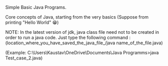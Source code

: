 Simple Basic Java Programs.

Core concepts of Java, starting from the very basics (Suppose from printing "Hello World" 😁) 

NOTE: In the latest version of jdk, java class file need not to be created in order to run a java code. Just type the following command :
(location_where_you_have_saved_the_java_file_/java name_of_the_file.java)

(Example: C:\Users\Kaustav\OneDrive\Documents\Java Programms>java Test_case_2.java)
